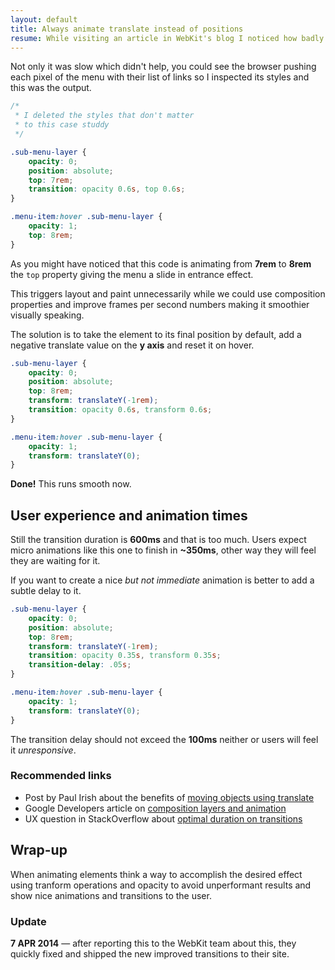 ```yaml
---
layout: default
title: Always animate translate instead of positions
resume: While visiting an article in WebKit's blog I noticed how badly an animation in a nested menu performed and decided to fix it.
---
```


Not only it was slow which didn't help, you could see the browser pushing each pixel of the menu with their list of links so I inspected its styles and this was the output.

```css
/*
 * I deleted the styles that don't matter
 * to this case studdy
 */

.sub-menu-layer {
    opacity: 0;
    position: absolute;
    top: 7rem;
    transition: opacity 0.6s, top 0.6s;
}

.menu-item:hover .sub-menu-layer {
    opacity: 1;
    top: 8rem;
}
```

As you might have noticed that this code is animating from **7rem** to **8rem** the `top` property giving the menu a slide in entrance effect.

This triggers layout and paint unnecessarily while we could use composition properties and improve frames per second numbers making it smoothier visually speaking.

The solution is to take the element to its final position by default, add a negative translate value on the **y axis** and reset it on hover.

```css
.sub-menu-layer {
    opacity: 0;
    position: absolute;
    top: 8rem;
    transform: translateY(-1rem);
    transition: opacity 0.6s, transform 0.6s;
}

.menu-item:hover .sub-menu-layer {
    opacity: 1;
    transform: translateY(0);
}
```

**Done!** This runs smooth now.


## User experience and animation times

Still the transition duration is **600ms** and that is too much. Users expect micro animations like this one to finish in **~350ms**, other way they will feel they are waiting for it.

If you want to create a nice *but not immediate* animation is better to add a subtle delay to it.

```css
.sub-menu-layer {
    opacity: 0;
    position: absolute;
    top: 8rem;
    transform: translateY(-1rem);
    transition: opacity 0.35s, transform 0.35s;
    transition-delay: .05s;
}

.menu-item:hover .sub-menu-layer {
    opacity: 1;
    transform: translateY(0);
}
```

The transition delay should not exceed the **100ms** neither or users will feel it *unresponsive*.


### Recommended links
- Post by Paul Irish about the benefits of [moving objects using translate][1]
- Google Developers article on [composition layers and animation][2]
- UX question in StackOverflow about [optimal duration on transitions][3]


## Wrap-up

When animating elements think a way to accomplish the desired effect using tranform operations and opacity to avoid unperformant results and show nice animations and transitions to the user.


### Update

**7 APR 2014** &mdash; after reporting this to the WebKit team about this, they quickly fixed and shipped the new improved transitions to their site.


[1]: http://www.paulirish.com/2012/why-moving-elements-with-translate-is-better-than-posabs-topleft/
[2]: https://developers.google.com/web/fundamentals/performance/rendering/stick-to-compositor-only-properties-and-manage-layer-count?hl=en
[3]: http://ux.stackexchange.com/questions/66604/optimal-duration-for-animating-transitions
